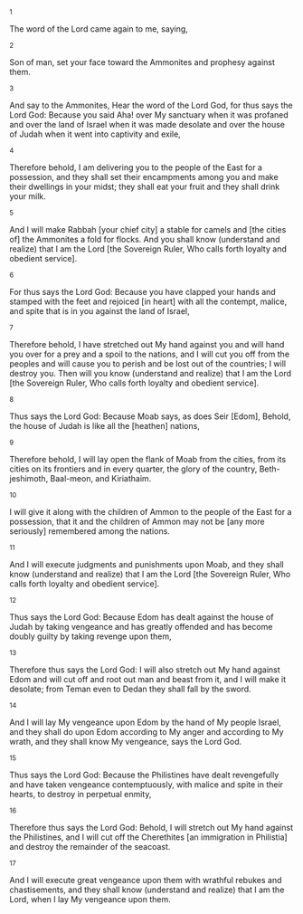 <sup>1</sup> 

The word of the Lord came again to me, saying, 

<sup>2</sup> 

Son of man, set your face toward the Ammonites and prophesy against them. 

<sup>3</sup> 

And say to the Ammonites, Hear the word of the Lord God, for thus says the Lord God: Because you said Aha! over My sanctuary when it was profaned and over the land of Israel when it was made desolate and over the house of Judah when it went into captivity and exile, 

<sup>4</sup> 

Therefore behold, I am delivering you to the people of the East for a possession, and they shall set their encampments among you and make their dwellings in your midst; they shall eat your fruit and they shall drink your milk. 

<sup>5</sup> 

And I will make Rabbah [your chief city] a stable for camels and [the cities of] the Ammonites a fold for flocks. And you shall know (understand and realize) that I am the Lord [the Sovereign Ruler, Who calls forth loyalty and obedient service]. 

<sup>6</sup> 

For thus says the Lord God: Because you have clapped your hands and stamped with the feet and rejoiced [in heart] with all the contempt, malice, and spite that is in you against the land of Israel, 

<sup>7</sup> 

Therefore behold, I have stretched out My hand against you and will hand you over for a prey and a spoil to the nations, and I will cut you off from the peoples and will cause you to perish and be lost out of the countries; I will destroy you. Then will you know (understand and realize) that I am the Lord [the Sovereign Ruler, Who calls forth loyalty and obedient service]. 

<sup>8</sup> 

Thus says the Lord God: Because Moab says, as does Seir [Edom], Behold, the house of Judah is like all the [heathen] nations, 

<sup>9</sup> 

Therefore behold, I will lay open the flank of Moab from the cities, from its cities on its frontiers and in every quarter, the glory of the country, Beth-jeshimoth, Baal-meon, and Kiriathaim. 

<sup>10</sup> 

I will give it along with the children of Ammon to the people of the East for a possession, that it and the children of Ammon may not be [any more seriously] remembered among the nations. 

<sup>11</sup> 

And I will execute judgments and punishments upon Moab, and they shall know (understand and realize) that I am the Lord [the Sovereign Ruler, Who calls forth loyalty and obedient service]. 

<sup>12</sup> 

Thus says the Lord God: Because Edom has dealt against the house of Judah by taking vengeance and has greatly offended and has become doubly guilty by taking revenge upon them, 

<sup>13</sup> 

Therefore thus says the Lord God: I will also stretch out My hand against Edom and will cut off and root out man and beast from it, and I will make it desolate; from Teman even to Dedan they shall fall by the sword. 

<sup>14</sup> 

And I will lay My vengeance upon Edom by the hand of My people Israel, and they shall do upon Edom according to My anger and according to My wrath, and they shall know My vengeance, says the Lord God. 

<sup>15</sup> 

Thus says the Lord God: Because the Philistines have dealt revengefully and have taken vengeance contemptuously, with malice and spite in their hearts, to destroy in perpetual enmity, 

<sup>16</sup> 

Therefore thus says the Lord God: Behold, I will stretch out My hand against the Philistines, and I will cut off the Cherethites [an immigration in Philistia] and destroy the remainder of the seacoast. 

<sup>17</sup> 

And I will execute great vengeance upon them with wrathful rebukes and chastisements, and they shall know (understand and realize) that I am the Lord, when I lay My vengeance upon them.